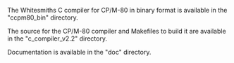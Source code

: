 The Whitesmiths C compiler for CP/M-80 in binary format is available in the "ccpm80_bin" directory.

The source for the CP/M-80 compiler and Makefiles to build it are available in the "c_compiler_v2.2" directory.

Documentation is available in the "doc" directory.
